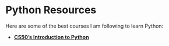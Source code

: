 # Python Resources  

 Here are some of the best courses I am following to learn Python:
  

- **[CS50’s Introduction to Python](https://cs50.harvard.edu/python/2022/)**  
  


